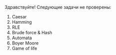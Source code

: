 Здравствуйте!
Следующие задачи не проверены:
1) Caesar
2) Hamming
3) RLE
4) Brude force & Hash
5) Automata
6) Boyer Moore
7) Game of life
